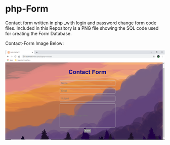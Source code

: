 # php-Form
Contact form written in php _with login and password change form code files.
Included in this Repository is a PNG file showing the SQL code used for creating the Form Database.


Contact-Form Image Below:

![](contactform.png)
